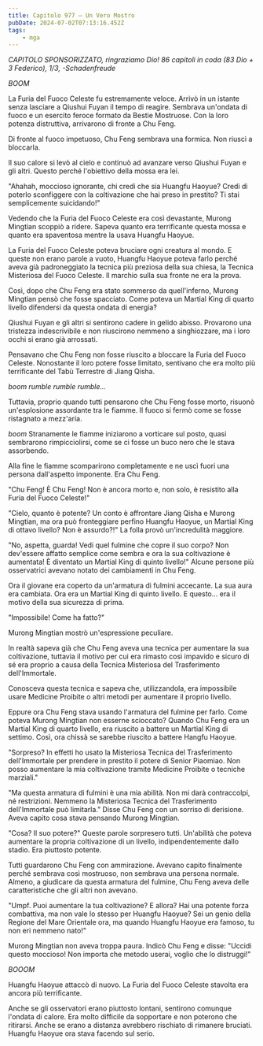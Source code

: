 ```yaml
---
title: Capitolo 977 – Un Vero Mostro
pubDate: 2024-07-02T07:13:16.452Z
tags:
    - mga
---
```



<em>CAPITOLO SPONSORIZZATO, ringraziamo Dio!
86 capitoli in coda (83 Dio + 3 Federico), 1/3,
-Schadenfreude</em>


*BOOM*


La Furia del Fuoco Celeste fu estremamente veloce. Arrivò in un istante senza lasciare a Qiushui Fuyan il tempo di reagire. Sembrava un'ondata di fuoco e un esercito feroce formato da Bestie Mostruose. Con la loro potenza distruttiva, arrivarono di fronte a Chu Feng.


Di fronte al fuoco impetuoso, Chu Feng sembrava una formica. Non riuscì a bloccarla.


Il suo calore si levò al cielo e continuò ad avanzare verso Qiushui Fuyan e gli altri. Questo perché l'obiettivo della mossa era lei.


"Ahahah, moccioso ignorante, chi credi che sia Huangfu Haoyue? Credi di poterlo sconfiggere con la coltivazione che hai preso in prestito? Ti stai semplicemente suicidando!"


Vedendo che la Furia del Fuoco Celeste era così devastante, Murong Mingtian scoppiò a ridere. Sapeva quanto era terrificante questa mossa e quanto era spaventosa mentre la usava Huangfu Haoyue.


La Furia del Fuoco Celeste poteva bruciare ogni creatura al mondo. E queste non erano parole a vuoto, Huangfu Haoyue poteva farlo perché aveva già padroneggiato la tecnica più preziosa della sua chiesa, la Tecnica Misteriosa del Fuoco Celeste. Il marchio sulla sua fronte ne era la prova.


Così, dopo che Chu Feng era stato sommerso da quell'inferno, Murong Mingtian pensò che fosse spacciato. Come poteva un Martial King di quarto livello difendersi da questa ondata di energia?


Qiushui Fuyan e gli altri si sentirono cadere in gelido abisso. Provarono una tristezza indescrivibile e non riuscirono nemmeno a singhiozzare, ma i loro occhi si erano già arrossati.


Pensavano che Chu Feng non fosse riuscito a bloccare la Furia del Fuoco Celeste. Nonostante il loro potere fosse limitato, sentivano che era molto più terrificante del Tabù Terrestre di Jiang Qisha.


*boom rumble rumble rumble...*


Tuttavia, proprio quando tutti pensarono che Chu Feng fosse morto, risuonò un'esplosione assordante tra le fiamme. Il fuoco si fermò come se fosse ristagnato a mezz'aria.


*boom* Stranamente le fiamme iniziarono a vorticare sul posto, quasi sembrarono rimpicciolirsi, come se ci fosse un buco nero che le stava assorbendo.


Alla fine le fiamme scomparirono completamente e ne uscì fuori una persona dall'aspetto imponente. Era Chu Feng.


"Chu Feng! È Chu Feng! Non è ancora morto e, non solo, è resistito alla Furia del Fuoco Celeste!"


"Cielo, quanto è potente? Un conto è affrontare Jiang Qisha e Murong Mingtian, ma ora può fronteggiare perfino Huangfu Haoyue, un Martial King di ottavo livello? Non è assurdo?!" La folla provò un'incredulità maggiore.


"No, aspetta, guarda! Vedi quel fulmine che copre il suo corpo? Non dev'essere affatto semplice come sembra e ora la sua coltivazione è aumentata! È diventato un Martial King di quinto livello!" Alcune persone più osservatrici avevano notato dei cambiamenti in Chu Feng.


Ora il giovane era coperto da un'armatura di fulmini accecante. La sua aura era cambiata. Ora era un Martial King di quinto livello. E questo... era il motivo della sua sicurezza di prima.


"Impossibile! Come ha fatto?"


Murong Mingtian mostrò un'espressione peculiare.


In realtà sapeva già che Chu Feng aveva una tecnica per aumentare la sua coltivazione, tuttavia il motivo per cui era rimasto così impavido e sicuro di sé era proprio a causa della Tecnica Misteriosa del Trasferimento dell'Immortale.


Conosceva questa tecnica e sapeva che, utilizzandola, era impossibile usare Medicine Proibite o altri metodi per aumentare il proprio livello.


Eppure ora Chu Feng stava usando l'armatura del fulmine per farlo. Come poteva Murong Mingtian non esserne scioccato? Quando Chu Feng era un Martial King di quarto livello, era riuscito a battere un Martial King di settimo. Così, ora chissà se sarebbe riuscito a battere Hangfu Haoyue.


"Sorpreso? In effetti ho usato la Misteriosa Tecnica del Trasferimento dell'Immortale per prendere in prestito il potere di Senior Piaomiao. Non posso aumentare la mia coltivazione tramite Medicine Proibite o tecniche marziali."


"Ma questa armatura di fulmini è una mia abilità. Non mi darà contraccolpi, né restrizioni. Nemmeno la Misteriosa Tecnica del Trasferimento dell'Immortale può limitarla." Disse Chu Feng con un sorriso di derisione. Aveva capito cosa stava pensando Murong Mingtian.


"Cosa? Il suo potere?" Queste parole sorpresero tutti. Un'abilità che poteva aumentare la propria coltivazione di un livello, indipendentemente dallo stadio. Era piuttosto potente.


Tutti guardarono Chu Feng con ammirazione. Avevano capito finalmente perché sembrava così mostruoso, non sembrava una persona normale. Almeno, a giudicare da questa armatura del fulmine, Chu Feng aveva delle caratteristiche che gli altri non avevano.


"Umpf. Puoi aumentare la tua coltivazione? E allora? Hai una potente forza combattiva, ma non vale lo stesso per Huangfu Haoyue? Sei un genio della Regione del Mare Orientale ora, ma quando Huangfu Haoyue era famoso, tu non eri nemmeno nato!"


Murong Mingtian non aveva troppa paura. Indicò Chu Feng e disse: "Uccidi questo moccioso! Non importa che metodo userai, voglio che lo distruggi!"


*BOOOM*


Huangfu Haoyue attaccò di nuovo. La Furia del Fuoco Celeste stavolta era ancora più terrificante.


Anche se gli osservatori erano piuttosto lontani, sentirono comunque l'ondata di calore. Era molto difficile da sopportare e non poterono che ritirarsi. Anche se erano a distanza avrebbero rischiato di rimanere bruciati. Huangfu Haoyue ora stava facendo sul serio.
                                


                                



